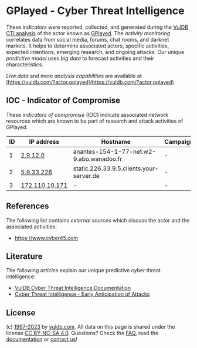 # GPlayed - Cyber Threat Intelligence

These _indicators_ were reported, collected, and generated during the [VulDB CTI analysis](https://vuldb.com/?kb.cti) of the actor known as [GPlayed](https://vuldb.com/?actor.gplayed). The _activity monitoring_ correlates data from social media, forums, chat rooms, and darknet markets. It helps to determine associated actors, specific activities, expected intentions, emerging research, and ongoing attacks. Our unique _predictive model_ uses _big data_ to forecast activities and their characteristics.

_Live data_ and more _analysis capabilities_ are available at [https://vuldb.com/?actor.gplayed](https://vuldb.com/?actor.gplayed)

## IOC - Indicator of Compromise

These _indicators of compromise_ (IOC) indicate associated network resources which are known to be part of research and attack activities of GPlayed.

ID | IP address | Hostname | Campaign | Confidence
-- | ---------- | -------- | -------- | ----------
1 | [2.9.12.0](https://vuldb.com/?ip.2.9.12.0) | anantes-154-1-77-net.w2-9.abo.wanadoo.fr | - | High
2 | [5.9.33.226](https://vuldb.com/?ip.5.9.33.226) | static.226.33.9.5.clients.your-server.de | - | High
3 | [172.110.10.171](https://vuldb.com/?ip.172.110.10.171) | - | - | High

## References

The following list contains _external sources_ which discuss the actor and the associated activities:

* https://www.cyber45.com

## Literature

The following _articles_ explain our unique predictive cyber threat intelligence:

* [VulDB Cyber Threat Intelligence Documentation](https://vuldb.com/?kb.cti)
* [Cyber Threat Intelligence - Early Anticipation of Attacks](https://www.scip.ch/en/?labs.20201022)

## License

(c) [1997-2023](https://vuldb.com/?kb.changelog) by [vuldb.com](https://vuldb.com/?kb.about). All data on this page is shared under the license [CC BY-NC-SA 4.0](https://creativecommons.org/licenses/by-nc-sa/4.0/). Questions? Check the [FAQ](https://vuldb.com/?kb.faq), read the [documentation](https://vuldb.com/?kb) or [contact us](https://vuldb.com/?contact)!
